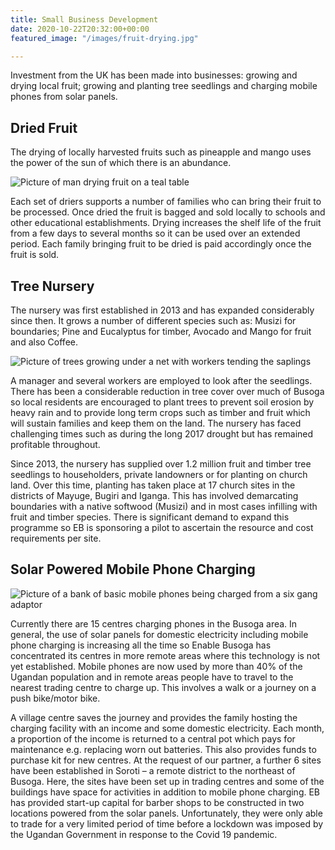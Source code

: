 ```yaml
---
title: Small Business Development
date: 2020-10-22T20:32:00+00:00
featured_image: "/images/fruit-drying.jpg"

---
```

Investment from the UK has been made into businesses: growing and drying local fruit; growing and planting tree seedlings and charging mobile phones from solar panels.

## Dried Fruit

The drying of locally harvested fruits such as pineapple and mango uses the power of the sun of which there is an abundance.

![Picture of man drying fruit on a teal table](/images/fruit-drying.jpg)

Each set of driers supports a number of families who can bring their fruit to be processed. Once dried the fruit is bagged and sold locally to schools and other educational establishments. Drying increases the shelf life of the fruit from a few days to several months so it can be used over an extended period. Each family bringing fruit to be dried is paid accordingly once the fruit is sold.

## Tree Nursery

The nursery was first established in 2013 and has expanded considerably since then. It grows a number of different species such as: Musizi for boundaries;  Pine and Eucalyptus for timber, Avocado and Mango for fruit and also Coffee.

![Picture of trees growing under a net with workers tending the saplings](/images/trees-growing.jpg)

A manager and several workers are employed to look after the seedlings. There has been a considerable reduction in tree cover over much of Busoga so local residents are encouraged to plant trees to prevent soil erosion by heavy rain and to provide long term crops such as timber and fruit which will sustain families and keep them on the land. The nursery has faced challenging times such as during the long 2017 drought but has remained profitable throughout.

Since 2013, the nursery has supplied over 1.2 million fruit and timber tree seedlings to householders, private landowners or for planting on church land. Over this time, planting has taken place at 17 church sites in the districts of Mayuge, Bugiri and Iganga. This has involved demarcating boundaries with a native softwood (Musizi) and in most cases infilling with fruit and timber species. There is significant demand to expand this programme so EB is sponsoring a pilot to ascertain the resource and cost requirements per site.

## Solar Powered Mobile Phone Charging

![Picture of a bank of basic mobile phones being charged from a six gang adaptor](/images/phones-charging.jpg)

Currently there are 15 centres charging phones in the Busoga area. In general, the use of solar panels for domestic electricity including mobile phone charging is increasing all the time so Enable Busoga has concentrated its centres in more remote areas where this technology is not yet established. Mobile phones are now used by more than 40% of the Ugandan population and in remote areas people have to travel to the nearest trading centre to charge up. This involves a walk or a journey on a push bike/motor bike.

A village centre saves the journey and provides the family hosting the charging facility with an income and some domestic electricity. Each month, a proportion of the income is returned to a central pot which pays for maintenance e.g. replacing worn out batteries. This also provides funds to purchase kit for new centres. At the request of our partner, a further 6 sites have been established in Soroti – a remote district to the northeast of Busoga. Here, the sites have been set up in trading centres and some of the buildings have space for activities in addition to mobile phone charging. EB has provided start-up capital for barber shops to be constructed in two locations powered from the solar panels. Unfortunately, they were only able to trade for a very limited period of time before a lockdown was imposed by the Ugandan Government in response to the Covid 19 pandemic.